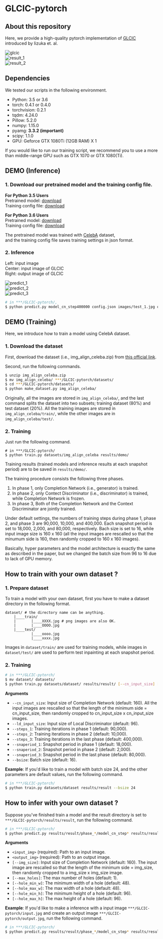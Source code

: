 # GLCIC-pytorch


## About this repository

Here, we provide a high-quality pytorch implementation of [GLCIC](http://hi.cs.waseda.ac.jp/~iizuka/projects/completion/data/completion_sig2017.pdf) introduced by Iizuka et. al.

![glcic](https://i.imgur.com/KY26J85.png)  
![result_1](https://i.imgur.com/SYkn6Uo.png)  
![result_2](https://i.imgur.com/T8GGx1g.jpg)  

## Dependencies

We tested our scripts in the following environment.

* Python: 3.5 or 3.6
* torch: 0.4.1 or 0.4.0
* torchvision: 0.2.1
* tqdm: 4.24.0
* Pillow: 5.2.0
* numpy: 1.15.0
* pyamg: **3.3.2 (important)**
* scipy: 1.1.0
* GPU: Geforce GTX 1080Ti (12GB RAM) X 1

If you would like to run our training script, we recommend you to
use a more than middle-range GPU such as GTX 1070 or GTX 1080(Ti).

## DEMO (Inference)

### 1. Download our pretrained model and the training config file.

**For Python 3.5 Users**  
Pretrained model: [download](https://keiojp0-my.sharepoint.com/:u:/g/personal/snake_istobelieve_keio_jp/Eaosyb919AJPjYau4ALWmKUB2i0L1lVh0dqVxhB2aHwBhg?e=GQBkP4)  
Training config file: [download](https://keiojp0-my.sharepoint.com/:u:/g/personal/snake_istobelieve_keio_jp/Ebu3pP2wG2FKt1rRZzF_yEkBsVgxkBdJ28poeDfmGTz3aA?e=gpoAGc)

**For Python 3.6 Users**  
Pretrained model: [download](https://keiojp0-my.sharepoint.com/:u:/g/personal/snake_istobelieve_keio_jp/EXPGbI_yvFNIhXNI7WgtgMkBdMbxJAdWJWbI5hNBJtHWUg?e=OYWDlH)  
Training config file: [download](https://keiojp0-my.sharepoint.com/:u:/g/personal/snake_istobelieve_keio_jp/Ed0myTTrjN9FiX8sYwr4dsYBOEyj3pH_EQbu31HadjUvlw?e=DwAwaO)

The pretrained model was trained with [CelebA](http://mmlab.ie.cuhk.edu.hk/projects/CelebA.html) dataset,  
and the training config file saves training settings in json format.


### 2. Inference

Left: input image  
Center: input image of GLCIC  
Right: output image of GLCIC  

![predict_1](https://i.imgur.com/U4VAeFc.jpg)  
![predict_2](https://i.imgur.com/B4T8Z3Y.jpg)  
![predict_3](https://i.imgur.com/1wRQf5m.jpg)  

```bash
# in ***/GLCIC-pytorch/,
$ python predict.py model_cn_step400000 config.json images/test_1.jpg out.jpg
```

## DEMO (Training)

Here, we introduce how to train a model using CelebA dataset.

### 1. Download the dataset

First, download the dataset (i.e., img_align_celeba.zip) from [this official link](https://drive.google.com/open?id=0B7EVK8r0v71pZjFTYXZWM3FlRnM).

Second, run the following commands.

```bash
$ unzip img_align_celeba.zip
$ mv img_align_celeba/ ***/GLCIC-pytorch/datasets/
$ cd ***/GLCIC-pytorch/datasets/
$ python make_dataset.py img_align_celeba/
```

Originally, all the images are stored in `img_align_celeba/`,
and the last command splits the dataset into two subsets; training dataset (80%) and test dataset (20%). All the training images are stored in `img_align_celeba/train/`, while
the other images are in `img_align_celeba/test/`.


### 2. Training

Just run the following command.

```
# in ***/GLCIC-pytorch/
$ python train.py datasets/img_align_celeba results/demo/
```

Training results (trained models and inference results at each snapshot period) are to be saved in `results/demo/`.

The training procedure consists the following three phases.  
1. In phase 1, only Completion Network (i.e., generator) is trained.
2. In phase 2, only Contect Discriminator (i.e., discriminator) is trained, while Completion Network is frozen.
3. In phase 3, Both of the Completion Network and the Context Discriminator are jointly trained.

Under default settings, the numbers of training steps during phase 1, phase 2, and phase 3 are 90,000, 10,000, and 400,000. Each snapshot period is set to 18,000, 2,000, and 80,000, respectively. Bach size is set to 16, while input image size is 160 x 160 (all the input images are rescalled so that the minumum side is 160, then randomly cropped to 160 x 160 images).

Basically, hyper parameters and the model architecture is exactly the same as described in the paper, but we changed the batch size from 96 to 16 due to lack of GPU memory.

## How to train with your own dataset ?

### 1. Prepare dataset

To train a model with your own dataset, first you have to make a dataset
directory in the following format.

```
dataset/ # the directory name can be anything.
    |____train/
    |       |____XXXX.jpg # png images are also OK.
    |       |____OOOO.jpg
    |____test/
            |____oooo.jpg
            |____xxxx.jpg  
```

Images in `dataset/train/` are used for training models, while
images in `dataset/test/` are used to perform test inpainting at each
snapshot period.

### 2. Training

```bash
# in ***/GLCIC-pytorch/
$ mv dataset/ datasets/
$ python train.py datasets/dataset/ results/result/ [--cn_input_size] [--ld_input_size] [--steps_1] [--steps_2] [--steps_3] [--snaperiod_1] [--snaperiod_2] [--snaperiod_3] [--bsize]
```

**Arguments**  
* `--cn_input_size`: Input size of Completion Network (default: 160). All the input images are rescalled so that the length of the minimum side = cn_input_size,
then randomly cropped to cn_input_size x cn_input_size images.
* `--ld_input_size`: Input size of Local Discriminator (default: 96).
* `--steps_1`: Training iterations in phase 1 (default: 90,000).
* `--steps_2`: Training iterations in phase 2 (default: 10,000).
* `--steps_3`: Training iterations in the last phase (default: 400,000).
* `--snaperiod_1`: Snapshot period in phase 1 (default: 18,000).
* `--snaperiod_2`: Snapshot period in phase 2 (default: 2,000).
* `--snaperiod_3`: Snapshot period in the last phase (default: 80,000).
* `--bsize`: Batch size (default: 16).

**Example**: If you'd like to train a model with batch size 24, and the other parameters are default values, run the following command.

```bash
# in ***/GLCIC-pytorch/
$ python train.py datasets/dataset results/result --bsize 24
```

## How to infer with your own dataset ?

Suppose you've finished train a model and the result directory is set to `***/GLCIC-pytorch/results/result`, run the following command.

```bash
# in ***/GLCIC-pytorch/
$ python predict.py results/result/phase_*/model_cn_step* results/result/config.json <input_img> <output_img> [--max_holes] [--img_size] [--hole_min_w] [--hole_max_w] [--hole_min_h] [--hole_max_h]
```

**Arguments**  
* `<input_img>` (required): Path to an input image.
* `<output_img>` (required): Path to an output image.
* `[--img_size]`: Input size of Completion Network (default: 160). The input image are rescalled so that the length of the minimum side = img_size,
then randomly cropped to a img_size x img_size image.
* `[--max_holes]`: The max number of holes (default: 1).
* `[--hole_min_w]`: The minimum width of a hole (default: 48).
* `[--hole_max_w]`: The max width of a hole (default: 48).
* `[--hole_min_h]`: The minimum height of a hole (default: 96).
* `[--hole_max_h]`: The max height of a hole (default: 96).

**Example**: If you'd like to make a inference with a input image `***/GLCIC-pytorch/input.jpg` and create an output image `***/GLCIC-pytorch/output.jpg`, run the following command.

```bash
# in ***/GLCIC-pytorch/
$ python predict.py results/result/phase_*/model_cn_step* results/result/config.json input.jpg output.jpg
```

